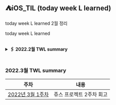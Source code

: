 ## ⛺️iOS_TIL (today week L learned)
 
 today week L learned 2월 정리 
 
today week L learned 

</br>

<details>
<summary><b>🖇 2022.2월 TWL summary <b/></summary>
<div markdown="1">
 &nbsp;
- [2022년 2월 첫주차 야구 프로젝트 회고 및 고민했던점]()
- [2022년 2월 2주차 묶찌빠 프로젝트 회고 및 고민 했던점 ](https://github.com/Roy-wonji/iOS_yagom_starter_camp/blob/main/TWL/2월/2022.2월%202주차.md)
- [2022년 2월 3주차 쥬스 프로젝트 1주차 회고](https://github.com/Roy-wonji/ios-yagom-academy/blob/main/TWL/2월/2022.2월%203주차.md)
 &nbsp;   
</div>
</details>
</br>



###  2022.3월 TWL summary
 
|주차|내용|
|:---:|:---:|
|[2022년 3월 1주차](https://github.com/Roy-wonji/ios-yagom-academy/blob/main/TWL/3월/2022.3월%201주차.md)|쥬스 프로젝트 2주차 회고|

